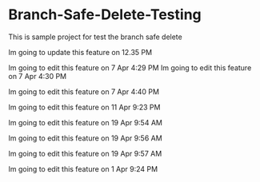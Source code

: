 # Branch-Safe-Delete-Testing
This is sample project for test the branch safe delete

Im going to update this feature on 12.35 PM

Im going to edit this feature on 7 Apr 4:29 PM
Im going to edit this feature on 7 Apr 4:30 PM

Im going to edit this feature on 7 Apr 4:40 PM

Im going to edit this feature on 11 Apr 9:23 PM

Im going to edit this feature on 19 Apr 9:54 AM

Im going to edit this feature on 19 Apr 9:56 AM

Im going to edit this feature on 19 Apr 9:57 AM

Im going to edit this feature on 1 Apr 9:24 PM

